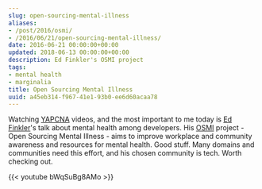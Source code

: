 ```yaml
---
slug: open-sourcing-mental-illness
aliases:
- /post/2016/osmi/
- /2016/06/21/open-sourcing-mental-illness/
date: 2016-06-21 00:00:00+00:00
updated: 2018-06-13 00:00:00+00:00
description: Ed Finkler's OSMI project
tags:
- mental health
- marginalia
title: Open Sourcing Mental Illness
uuid: a45eb314-f967-41e1-93b0-ee6d60acaa78
---
```

Watching [YAPCNA][] videos, and the most important to me today is
[Ed Finkler][]'s talk about
mental health among developers. His [OSMI][] project - Open Sourcing Mental
Illness - aims to improve workplace and community awareness and resources for
mental health. Good stuff. Many domains and communities need this effort,
and his chosen community is tech. Worth checking out.

[Ed Finkler]: https://funkatron.com
[OSMI]: https://osmihelp.org
[YAPCNA]: http://www.yapcna.org
<!-- more -->

{{< youtube bWqSuBg8AMo >}}